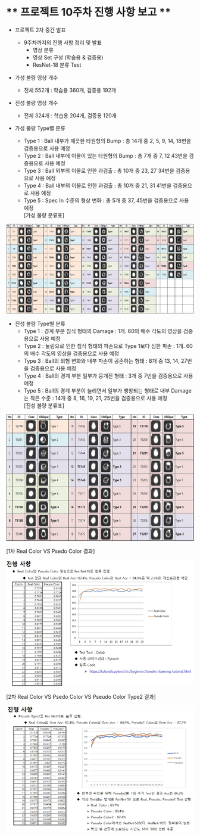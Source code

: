 # ** 프로젝트 10주차 진행 사항 보고 ** 

- 프로젝트 2차 중간 발표 
   + 9주차까지의 진행 사항 정리 및 발표
       * 영상 분류
       * 영상 Set 구성 (학습용 & 검증용)
       * ResNet-18 분류 Test



- 가성 불량 영상 개수
    + 전체 552개 : 학습용 360개, 검증용 192개    
- 진성 불량 영상 개수
    + 전체 324개 : 학습용 204개, 검증용 120개    

- 가성 불량 Type별 분류
    + Type 1 : Ball 내부가 깨끗한 타원형의 Bump : 총 14개 중 2, 5, 9, 14, 18번을 검증용으로 사용 예정
    + Type 2 : Ball 내부에 이물이 있는 타원형의 Bump : 총 7개 중 7, 12 43번을 검증용으로 사용 예정
    + Type 3 : Ball 외부의 이물로 인한 과검출 : 총 10개 중 23, 27 34번을 검증용으로 사용 예정
    + Type 4 : Ball 내부의 이물로 인한 과검출 : 총 10개 중 21, 31 41번을 검증용으로 사용 예정
    + Type 5 : Spec In 수준의 형상 변화 : 총 5개 중 37, 45번을 검증용으로 사용 예정    
[가성 불량 분류표]</p>
<img src="./가성 불량 분류.jpg"  width="640" height="240"> 

- 진성 불량 Type별 분류
    + Type 1 : 경계 부분 침식 형태의 Damage : 1개. 60의 배수 각도의 영상을 검증용으로 사용 예정
    + Type 2 : 눌림으로 인한 침식 형태의 파손으로 Type 1보다 심한 파손 : 1개. 60의 배수 각도의 영상을 검증용으로 사용 예정
    + Type 3 : Ball의 외형 변화와 내부 파손이 공존하는 형태 : 8개 중 13, 14, 27번을 검증용으로 사용 예정
    + Type 4 : Ball의 경계 부분 일부가 뭉개진 형태 : 3개 중 7번을 검증용으로 사용 예정
    + Type 5 : Ball의 경계 부분이 눌리면서 일부가 팽창되는 형태로 내부 Damage는 작은 수준 : 14개 중 8, 16, 19, 21, 25번을 검증용으로 사용 예정    
[진성 불량 분류표]</p>
<img src="./진성 불량 분류.jpg"  width="640" height="340"> 

[1차 Real Color VS Psedo Color 결과]</p>
<img src="./ResNet_18 1Test.jpg"  width="640" height="340"> 

[2차 Real Color VS Psedo Color VS Pseudo Color Type2 결과]</p>
<img src="./ResNet_18 2차 Test.jpg"  width="640" height="340"> 


<p align="center">
 
</p>
</br>